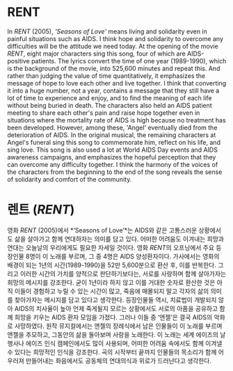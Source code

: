 # RENT

In *RENT* (2005), *'Seasons of Love'* means living and solidarity even in painful situations such as AIDS. I think hope and solidarity to overcome any difficulties will be the attitude we need today. At the opening of the movie *RENT*, eight major characters sing this song, four of which are AIDS-positive patients. The lyrics convert the time of one year (1989-1990), which is the background of the movie, into 525,600 minutes and repeat this. And rather than judging the value of time quantitatively, it emphasizes the message of hope to love each other and live together. I think that converting it into a huge number, not a year, contains a message that they still have a lot of time to experience and enjoy, and to find the meaning of each life without being buried in death. The characters also held an AIDS patient meeting to share each other's pain and raise hope together even in situations where the mortality rate of AIDS is high because no treatment has been developed. However, among these, 'Angel' eventually died from the deterioration of AIDS. In the original musical, the remaining characters at Angel's funeral sing this song to commemorate him, reflect on his life, and sing love. This song is also used a lot at World AIDS Day events and AIDS awareness campaigns, and emphasizes the hopeful perception that they can overcome any difficulty together. I think the harmony of the voices of the characters from the beginning to the end of the song reveals the sense of solidarity and comfort of the community.

# 렌트 (*RENT*)

영화 *RENT* (2005)에서 *‘Seasons of Love’*는 AIDS와 같은 고통스러운 상황에서도 삶을 살아가고 함께 연대하자는 의미를 담고 있다. 어떠한 어려움도 이겨내는 희망과 연대는 오늘날의 우리에게도 필요한 자세일 것이다. 영화 *RENT*의 오프닝에서 주요 등장인물 8명이 이 노래를 부르며, 그 중 4명은 AIDS 양성환자이다. 가사에서는 영화의 배경이 되는 1년의 시간(1989-1990)을 52만 5,600분으로 환산 후, 이를 반복한다. 그리고 이러한 시간의 가치를 양적으로 판단하기보다는, 서로를 사랑하며 함께 살아가자는 희망의 메시지를 강조한다. 굳이 1년이라 하지 않고 이를 거대한 숫자로 환산한 것은 아직 이들이 경험하고 누릴 수 있는 시간이 많고, 죽음에 매몰되지 말고 각자의 삶의 의미를 찾아가자는 메시지를 담고 있다고 생각한다. 등장인물들 역시, 치료법이 개발되지 않아 AIDS의 치사율이 높아 언제 죽게될지 모르는 상황에서도 서로의 아픔을 공유하고 함께 희망을 키우는 AIDS 환자 모임을 가졌다. 그러나 이들 중 ‘앤젤’은 결국 AIDS의 악화로 사망하였다. 원작 뮤지컬에서는 앤젤의 장례식에서 남은 인물들이 이 노래를 부르며 앤젤을 추모하고, 그동안의 삶을 돌아보며 사랑을 노래한다. 이 노래는 세계 에이즈의 날 행사나 에이즈 인식 캠페인에서도 많이 사용되며, 어떠한 어려움 속에서도 함께 이겨낼 수 있다는 희망적인 인식을 강조한다. 곡의 시작부터 끝까지 인물들의 목소리가 함께 어우러져 만들어내는 화음에서도 공동체의 연대의식과 위로가 드러난다고 생각한다.

